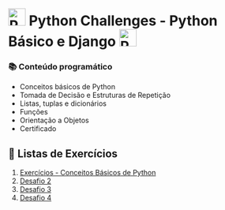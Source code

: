
  <h1> <img src="https://upload.wikimedia.org/wikipedia/commons/c/c3/Python-logo-notext.svg" alt="Python Icon" width="35" height="35">
    Python Challenges - Python Básico e Django 
    <img src="https://upload.wikimedia.org/wikipedia/commons/c/c3/Python-logo-notext.svg" alt="Python Icon" width="35" height="35">
  </h1>


### 📚 Conteúdo programático

- Conceitos básicos de Python
- Tomada de Decisão e Estruturas de Repetição
- Listas, tuplas e dicionários
- Funções
- Orientação a Objetos
- Certificado

## 📝 Listas de Exercícios

1. [Exercícios - Conceitos Básicos de Python](https://github.com/Ignacio-fabianamaria/challenges_python/tree/main/challenge01)
2. [Desafio 2](https://github.com/Ignacio-fabianamaria/challenges_python/tree/main/challenge02)
3. [Desafio 3](https://github.com/Ignacio-fabianamaria/challenges_python/tree/branch_desafio3)
4. [Desafio 4](https://github.com/Ignacio-fabianamaria/challenges_python/tree/branch_desafio4)


